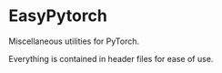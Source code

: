# EasyPytorch

Miscellaneous utilities for PyTorch.

Everything is contained in header files for ease of use.
